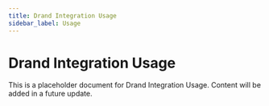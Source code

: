 ```yaml
---
title: Drand Integration Usage
sidebar_label: Usage
---
```


# Drand Integration Usage

This is a placeholder document for Drand Integration Usage.
Content will be added in a future update.